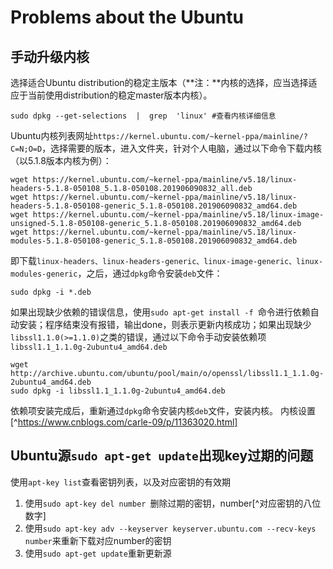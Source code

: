 # Problems about the Ubuntu

## 手动升级内核

选择适合Ubuntu distribution的稳定主版本（**注：**内核的选择，应当选择适应于当前使用distribution的稳定master版本内核）。

```shell
sudo dpkg --get-selections  |  grep  'linux' #查看内核详细信息
```

Ubuntu内核列表网址`https://kernel.ubuntu.com/~kernel-ppa/mainline/?C=N;O=D`，选择需要的版本，进入文件夹，针对个人电脑，通过以下命令下载内核（以5.1.8版本内核为例）：

```shell
wget https://kernel.ubuntu.com/~kernel-ppa/mainline/v5.18/linux-headers-5.1.8-050108_5.1.8-050108.201906090832_all.deb
wget https://kernel.ubuntu.com/~kernel-ppa/mainline/v5.18/linux-headers-5.1.8-050108-generic_5.1.8-050108.201906090832_amd64.deb
wget https://kernel.ubuntu.com/~kernel-ppa/mainline/v5.18/linux-image-unsigned-5.1.8-050108-generic_5.1.8-050108.201906090832_amd64.deb
wget https://kernel.ubuntu.com/~kernel-ppa/mainline/v5.18/linux-modules-5.1.8-050108-generic_5.1.8-050108.201906090832_amd64.deb
```

即下载`linux-headers、linux-headers-generic、linux-image-generic、linux-modules-generic`，之后，通过`dpkg`命令安装`deb`文件：

```shell
sudo dpkg -i *.deb
```
如果出现缺少依赖的错误信息，使用`sudo apt-get install -f `命令进行依赖自动安装；程序结束没有报错，输出done，则表示更新内核成功；如果出现缺少`libssl1.1.0(>=1.1.0)`之类的错误，通过以下命令手动安装依赖项`libssl1.1_1.1.0g-2ubuntu4_amd64.deb`

```shell
wget http://archive.ubuntu.com/ubuntu/pool/main/o/openssl/libssl1.1_1.1.0g-2ubuntu4_amd64.deb
sudo dpkg -i libssl1.1_1.1.0g-2ubuntu4_amd64.deb
```
依赖项安装完成后，重新通过`dpkg`命令安装内核`deb`文件，安装内核。
内核设置[^https://www.cnblogs.com/carle-09/p/11363020.html]

## Ubuntu源`sudo apt-get update`出现key过期的问题
使用`apt-key list`查看密钥列表，以及对应密钥的有效期
1. 使用`sudo apt-key del number `删除过期的密钥，number[^对应密钥的八位数字]
2. 使用`sudo apt-key adv --keyserver keyserver.ubuntu.com --recv-keys number`来重新下载对应number的密钥
3. 使用`sudo apt-get update`重新更新源


